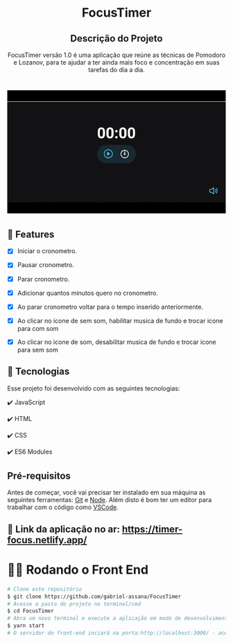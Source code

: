 <h1 align="center">
  FocusTimer
</h1>

<h2 align="center" >Descrição do Projeto</h2>
<p align="center">
  FocusTimer versão 1.0 é uma aplicação que reúne as técnicas de Pomodoro e Lozanov, para te ajudar a ter ainda mais foco e concentração em suas tarefas do dia a dia.
</p>

<h1 align="center">
  <img alt="logo" title="#logo" src="assets/focustimer.gif" />
</h1>

## 🔎 Features

- [x] Iniciar o cronometro.
- [x] Pausar cronometro.
- [x] Parar cronometro.
- [x] Adicionar quantos minutos quero no cronometro.
- [x] Ao parar cronometro voltar para o tempo inserido anteriormente.
- [x] Ao clicar no icone de sem som, habilitar musica de fundo e trocar icone para com som
- [x] Ao clicar no icone de som, desabilitar musica de fundo e trocar icone para sem som

 



## :rocket: Tecnologias

Esse projeto foi desenvolvido com as seguintes tecnologias:

✔️ JavaScript

✔️ HTML

✔️ CSS

✔️ ES6 Modules

<h2>Pré-requisitos</h2>

Antes de começar, você vai precisar ter instalado em sua máquina as seguintes ferramentas:
[Git](https://git-scm.com) e [Node](https://nodejs.org/pt-br/).
Além disto é bom ter um editor para trabalhar com o código como [VSCode](https://code.visualstudio.com/).

## 🔗 Link da aplicação no ar: https://timer-focus.netlify.app/

# 👨‍💻 Rodando o Front End


```bash
# Clone este repositório
$ git clone https://github.com/gabriel-assana/FocusTimer
# Acesse a pasta do projeto no terminal/cmd
$ cd FocusTimer
# Abra um novo terminal e execute a aplicação em modo de desenvolvimento
$ yarn start
# O servidor do front-end inciará na porta:http://localhost:3000/ - acesse <http://localhost:3000/> 


